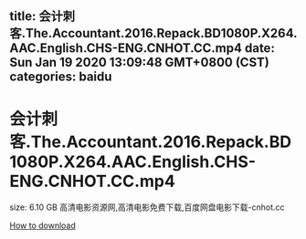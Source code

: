 
title: 会计刺客.The.Accountant.2016.Repack.BD1080P.X264.AAC.English.CHS-ENG.CNHOT.CC.mp4
date: Sun Jan 19 2020 13:09:48 GMT+0800 (CST)    
categories: baidu
---

# 会计刺客.The.Accountant.2016.Repack.BD1080P.X264.AAC.English.CHS-ENG.CNHOT.CC.mp4
size: 6.10 GB
 高清电影资源网,高清电影免费下载,百度网盘电影下载-cnhot.cc
 

[How to download](https://bpcam.bemobtrk.com/go/2ceec3aa-1ca2-46d6-b9ff-aaa5c184517c?jno=836)